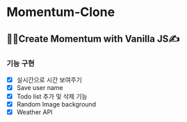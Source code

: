 # Momentum-Clone
## 👩‍💻Create Momentum with Vanilla JS✍️
### 기능 구현
- [x] 실시간으로 시간 보여주기
- [x] Save user name 
- [x] Todo list 추가 및 삭제 기능
- [x] Random Image background
- [x] Weather API
